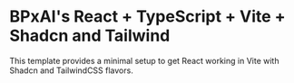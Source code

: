 # BPxAI's React + TypeScript + Vite + Shadcn and Tailwind

This template provides a minimal setup to get React working in Vite with Shadcn and TailwindCSS flavors.
